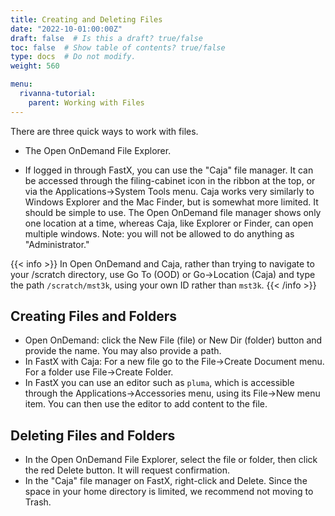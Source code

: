 ```yaml
---
title: Creating and Deleting Files
date: "2022-10-01:00:00Z"
draft: false  # Is this a draft? true/false
toc: false  # Show table of contents? true/false
type: docs  # Do not modify.
weight: 560

menu:
  rivanna-tutorial:
    parent: Working with Files
---
```


There are three quick ways to work with files.

* The Open OnDemand File Explorer.  

* If logged in through FastX, you can use the "Caja" file manager.  It can be accessed through the filing-cabinet icon in the ribbon at the top, or via the Applications->System Tools menu.  Caja works very similarly to Windows Explorer and the Mac Finder, but is somewhat more limited. It should be simple to use.  The Open OnDemand file manager shows only one location at a time, whereas Caja, like Explorer or Finder, can open multiple windows. Note: you will not be allowed to do anything as "Administrator."

{{< info >}}
In Open OnDemand and Caja, rather than trying to navigate to your /scratch directory, use Go To (OOD) or Go->Location (Caja) and type the path `/scratch/mst3k`, using your own ID rather than `mst3k`.
{{< /info >}}


## Creating Files and Folders

* Open OnDemand: click the New File (file) or New Dir (folder) button and provide the name. You may also provide a path.
* In FastX with Caja: For a new file go to the File->Create Document menu. For a folder use File->Create Folder.
* In FastX you can use an editor such as `pluma`, which is accessible through the Applications->Accessories menu, using its File->New menu item.  You can then use the editor to add content to the file.

## Deleting Files and Folders
* In the Open OnDemand File Explorer, select the file or folder, then click the red Delete button.  It will request confirmation. 
* In the "Caja" file manager on FastX, right-click and Delete.  Since the space in your home directory is limited, we recommend not moving to Trash.

